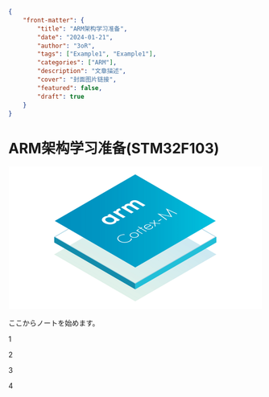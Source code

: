 ```json
{
    "front-matter": {
        "title": "ARM架构学习准备",
        "date": "2024-01-21",
        "author": "3oR",
        "tags": ["Example1", "Example1"],
        "categories": ["ARM"],
        "description": "文章描述",
        "cover": "封面图片链接",
        "featured": false, 
        "draft": true 
	}
}
```

# ARM架构学习准备(STM32F103)

![ARM CM3 LOGO](image/arm_logo.png)

ここからノートを始めます。

1

2

3

4

